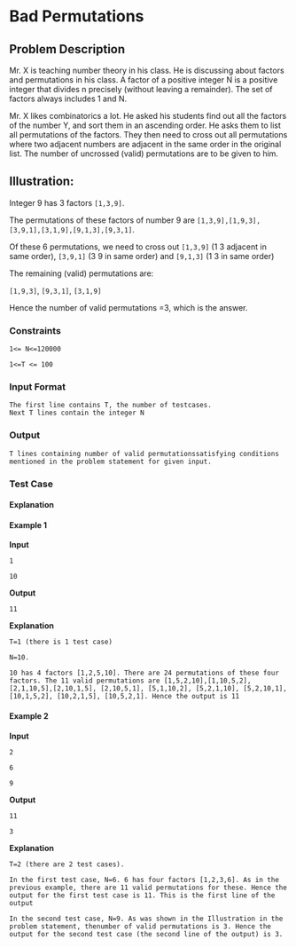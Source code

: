 # Bad Permutations

## Problem Description

Mr. X is teaching number theory in his class. He is discussing about factors and permutations in his class. A factor of a positive integer N is a positive integer that divides n precisely (without leaving a remainder). The set of factors always includes 1 and N.

Mr. X likes combinatorics a lot. He asked his students find out all the factors of the number Y, and sort them in an ascending order. He asks them to list all permutations of the factors. They then need to cross out all permutations where two adjacent numbers are adjacent in the same order in the original list. The number of uncrossed (valid) permutations are to be given to him.

## Illustration:

Integer 9 has 3 factors `[1,3,9]`.

The permutations of these factors of number 9 are `[1,3,9],[1,9,3],[3,9,1],[3,1,9],[9,1,3],[9,3,1]`.

Of these 6 permutations, we need to cross out `[1,3,9]` (1 3 adjacent in same order), `[3,9,1]` (3 9 in same order) and `[9,1,3]` (1 3 in same order)

The remaining (valid) permutations are:

`[1,9,3]`, `[9,3,1]`, `[3,1,9]`

Hence the number of valid permutations =3, which is the answer.

### Constraints

    1<= N<=120000

    1<=T <= 100

### Input Format

    The first line contains T, the number of testcases.
    Next T lines contain the integer N

### Output

    T lines containing number of valid permutationssatisfying conditions mentioned in the problem statement for given input.

### Test Case

#### Explanation

#### Example 1

**Input**

    1

    10

**Output**

    11

**Explanation**

    T=1 (there is 1 test case)

    N=10.

    10 has 4 factors [1,2,5,10]. There are 24 permutations of these four factors. The 11 valid permutations are [1,5,2,10],[1,10,5,2], [2,1,10,5],[2,10,1,5], [2,10,5,1], [5,1,10,2], [5,2,1,10], [5,2,10,1], [10,1,5,2], [10,2,1,5], [10,5,2,1]. Hence the output is 11

#### Example 2

**Input**

    2

    6

    9

**Output**

    11

    3

**Explanation**

    T=2 (there are 2 test cases).

    In the first test case, N=6. 6 has four factors [1,2,3,6]. As in the previous example, there are 11 valid permutations for these. Hence the output for the first test case is 11. This is the first line of the output

    In the second test case, N=9. As was shown in the Illustration in the problem statement, thenumber of valid permutations is 3. Hence the output for the second test case (the second line of the output) is 3.